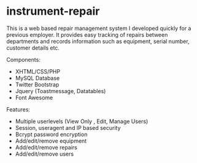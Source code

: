 # instrument-repair
This is a web based repair management system I developed quickly for a previous employer. It provides easy tracking of repairs between departments and records information such as equipment, serial number, customer details etc.

Components:
* XHTML/CSS/PHP
* MySQL Database
* Twitter Bootstrap
* Jquery (Toastmessage, Datatables)
* Font Awesome

Features:
* Multiple userlevels (View Only , Edit, Manage Users)
* Session, useragent and IP based security
* Bcrypt password encryption
* Add/edit/remove equipment
* Add/edit/remove repairs
* Add/edit/remove users
